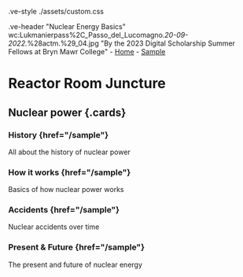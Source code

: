 .ve-style ./assets/custom.css

.ve-header "Nuclear Energy Basics" wc:Lukmanierpass%2C_Passo_del_Lucomagno._20-09-2022._%28actm.%29_04.jpg "By the 2023 Digital Scholarship Summer Fellows at Bryn Mawr College"
    - [Home](/)
    - [Sample](sample/)

# Reactor Room Juncture

## Nuclear power {.cards}

### History {href="/sample"}

All about the history of nuclear power

### How it works {href="/sample"}

Basics of how nuclear power works

### Accidents {href="/sample"}

Nuclear accidents over time

### Present & Future {href="/sample"}

The present and future of nuclear energy

